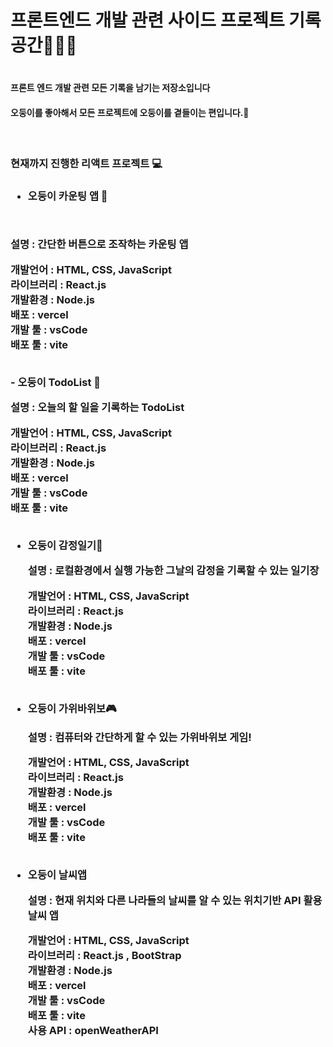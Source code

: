<H1>프론트엔드 개발 관련 사이드 프로젝트 기록 공간👨🏿‍💻<H1>


<h4>프론트 엔드 개발 관련 모든 기록을 남기는 저장소입니다<h4>
<H4>오둥이를 좋아해서 모든 프로젝트에 오둥이를 곁들이는 편입니다.🐥<H4>

<br/>

<H3>현재까지 진행한 리액트 프로젝트 💻<H3>



- 오둥이 카운팅 앱 🔢
<br />

  설명 : 간단한 버튼으로 조작하는 카운팅 앱

  개발언어 : HTML, CSS, JavaScript
  <br />
  라이브러리 :  React.js 
  <br />
  개발환경 : Node.js
  <br />
  배포 : vercel
  <br />
  개발 툴 : vsCode
  <br />
  배포 툴 : vite
  
  <br />
- 오둥이 TodoList 📝

  설명 : 오늘의 할 일을 기록하는 TodoList
  
  개발언어 : HTML, CSS, JavaScript
  <br />
  라이브러리 :  React.js 
  <br />
  개발환경 : Node.js
  <br />
  배포 : vercel
  <br />
  개발 툴 : vsCode
  <br />
  배포 툴 : vite
  <br />
  <br />

- 오둥이 감정일기📖

  설명 : 로컬환경에서 실행 가능한 그날의 감정을 기록할 수 있는 일기장

  개발언어 : HTML, CSS, JavaScript
  <br />
  라이브러리 :  React.js 
  <br />
  개발환경 : Node.js
  <br />
  배포 : vercel
  <br />
  개발 툴 : vsCode
  <br />
  배포 툴 : vite
  <br />
  <br />
- 오둥이 가위바위보🎮

  설명 : 컴퓨터와 간단하게 할 수 있는 가위바위보 게임!

  개발언어 : HTML, CSS, JavaScript
  <br />
  라이브러리 :  React.js 
  <br />
  개발환경 : Node.js
  <br />
  배포 : vercel
  <br />
  개발 툴 : vsCode
  <br />
  배포 툴 : vite
  <br />
    <br />

- 오둥이 날씨앱

  설명 : 현재 위치와 다른 나라들의 날씨를 알 수 있는 위치기반 API 활용 날씨 앱
 
    개발언어 : HTML, CSS, JavaScript
  <br />
  라이브러리 :  React.js , BootStrap
  <br />
  개발환경 : Node.js
  <br />
  배포 : vercel
  <br />
  개발 툴 : vsCode
  <br />
  배포 툴 : vite
  <br />
  사용 API : openWeatherAPI






